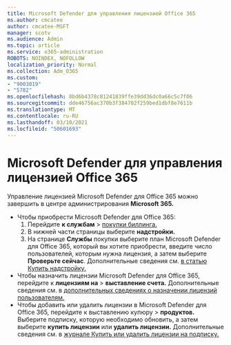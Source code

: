 ```yaml
---
title: Microsoft Defender для управления лицензией Office 365
ms.author: cmcatee
author: cmcatee-MSFT
manager: scotv
ms.audience: Admin
ms.topic: article
ms.service: o365-administration
ROBOTS: NOINDEX, NOFOLLOW
localization_priority: Normal
ms.collection: Adm_O365
ms.custom:
- "9003019"
- "5782"
ms.openlocfilehash: 8bd6b4378c81241839ffe39dd36dc0a66c5c7f06
ms.sourcegitcommit: dde46756ac370b3f384702f259bed1dbf8e7611b
ms.translationtype: MT
ms.contentlocale: ru-RU
ms.lasthandoff: 03/10/2021
ms.locfileid: "50601693"
---
```

# <a name="microsoft-defender-for-office-365-license-management"></a>Microsoft Defender для управления лицензией Office 365

Управление лицензией Microsoft Defender для Office 365 можно завершить в центре администрирования **Microsoft 365.**

- Чтобы приобрести Microsoft Defender для Office 365:
    1. Перейдите **к службам**  >  [покупки биллинга.](https://go.microsoft.com/fwlink/p/?linkid=868433)
    2. В нижней части страницы выберите **надстройки.**
    3. На странице **Службы** покупки выберите план Microsoft Defender для Office 365, который вы хотите приобрести, введите число пользователей, которым нужна лицензия, а затем выберите **Проверьте сейчас**. Дополнительные сведения см. [в статью Купить надстройку.](https://docs.microsoft.com/microsoft-365/commerce/buy-or-edit-an-add-on)
- Чтобы назначить лицензии Microsoft Defender для Office 365, перейдите к **лицензиям на**  >  **выставление счета.** Дополнительные сведения см. в [дополнительных сведениях о назначении лицензий пользователям.](https://docs.microsoft.com/microsoft-365/admin/manage/assign-licenses-to-users)
- Чтобы добавить или удалить лицензии в Microsoft Defender для Office 365, перейдите к выставлению купюру  >  **продуктов.** Выберите подписку, которую необходимо обновить, а затем выберите **купить лицензии** или **удалить лицензии.** Дополнительные сведения см. в [журнале Купить или удалить лицензии на подписку.](https://docs.microsoft.com/microsoft-365/commerce/licenses/buy-licenses)